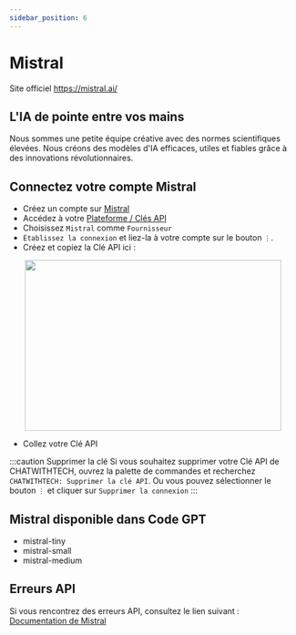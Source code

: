 ```yaml
---
sidebar_position: 6
---
```


# Mistral
Site officiel https://mistral.ai/

## L'IA de pointe entre vos mains
Nous sommes une petite équipe créative avec des normes scientifiques élevées. Nous créons des modèles d'IA efficaces, utiles et fiables grâce à des innovations révolutionnaires.

## Connectez votre compte Mistral
- Créez un compte sur [Mistral](https://auth.mistral.ai/ui/login)
- Accédez à votre [Plateforme / Clés API](https://console.mistral.ai/users/api-keys/)
- Choisissez `Mistral` comme `Fournisseur`
- `Établissez la connexion` et liez-la à votre compte sur le bouton `⋮`.
- Créez et copiez la Clé API ici :
<p align="center">
      <img width="450" height="300" src="https://github.com/davila7/code-gpt-docs/assets/37567214/bd736fe1-f302-4a2d-a308-3b1ef9dec728" />
</p>
 
- Collez votre Clé API

:::caution Supprimer la clé
Si vous souhaitez supprimer votre Clé API de CHATWITHTECH, ouvrez la palette de commandes et recherchez `CHATWITHTECH: Supprimer la clé API`. Ou vous pouvez sélectionner le bouton `⋮` et cliquer sur `Supprimer la connexion`
:::

## Mistral disponible dans Code GPT
- mistral-tiny
- mistral-small
- mistral-medium

## Erreurs API
Si vous rencontrez des erreurs API, consultez le lien suivant : [Documentation de Mistral](https://docs.mistral.ai/)

